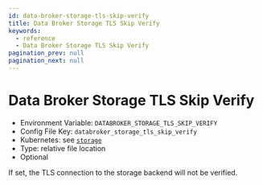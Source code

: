 ```yaml
---
id: data-broker-storage-tls-skip-verify
title: Data Broker Storage TLS Skip Verify
keywords:
  - reference
  - Data Broker Storage TLS Skip Verify
pagination_prev: null
pagination_next: null
---
```


# Data Broker Storage TLS Skip Verify

- Environment Variable: `DATABROKER_STORAGE_TLS_SKIP_VERIFY`
- Config File Key: `databroker_storage_tls_skip_verify`
- Kubernetes: see [`storage`](/docs/deploy/k8s/reference#storage)
- Type: relative file location
- Optional

If set, the TLS connection to the storage backend will not be verified.
